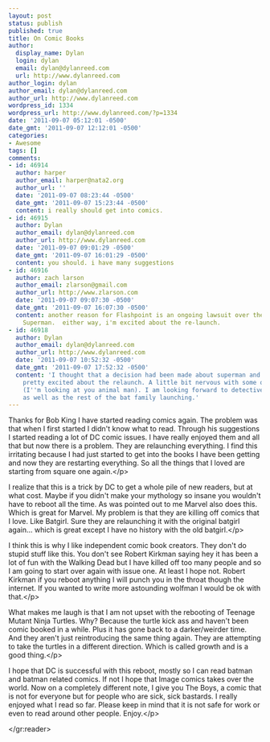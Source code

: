 ```yaml
---
layout: post
status: publish
published: true
title: On Comic Books
author:
  display_name: Dylan
  login: dylan
  email: dylan@dylanreed.com
  url: http://www.dylanreed.com
author_login: dylan
author_email: dylan@dylanreed.com
author_url: http://www.dylanreed.com
wordpress_id: 1334
wordpress_url: http://www.dylanreed.com/?p=1334
date: '2011-09-07 05:12:01 -0500'
date_gmt: '2011-09-07 12:12:01 -0500'
categories:
- Awesome
tags: []
comments:
- id: 46914
  author: harper
  author_email: harper@nata2.org
  author_url: ''
  date: '2011-09-07 08:23:44 -0500'
  date_gmt: '2011-09-07 15:23:44 -0500'
  content: i really should get into comics.
- id: 46915
  author: Dylan
  author_email: dylan@dylanreed.com
  author_url: http://www.dylanreed.com
  date: '2011-09-07 09:01:29 -0500'
  date_gmt: '2011-09-07 16:01:29 -0500'
  content: you should. i have many suggestions
- id: 46916
  author: zach larson
  author_email: zlarson@gmail.com
  author_url: http://www.zlarson.com
  date: '2011-09-07 09:07:30 -0500'
  date_gmt: '2011-09-07 16:07:30 -0500'
  content: another reason for Flashpoint is an ongoing lawsuit over the rights to
    Superman.  either way, i'm excited about the re-launch.
- id: 46918
  author: Dylan
  author_email: dylan@dylanreed.com
  author_url: http://www.dylanreed.com
  date: '2011-09-07 10:52:32 -0500'
  date_gmt: '2011-09-07 17:52:32 -0500'
  content: 'I thought that a decision had been made about superman and DC won. I am
    pretty excited about the relaunch. A little bit nervous with some of the titles
    (I''m looking at you animal man). I am looking forward to detective comics #1
    as well as the rest of the bat family launching.'
---
```

<p>Thanks for Bob King I have started reading comics again. The problem was that when I first started I didn't know what to read. Through his suggestions I started reading a lot of DC comic issues. I have really enjoyed them and all that but now there is a problem. They are relaunching everything. I find this irritating because I had just started to get into the books I have been getting and now they are restarting everything. So all the things that I loved are starting from square one again.<&#47;p></p>
<p>I realize that this is a trick by DC to get a whole pile of new readers, but at what cost. Maybe if you didn't make your mythology so insane you wouldn't have to reboot all the time. As was pointed out to me Marvel also does this. Which is great for Marvel. My problem is that they are killing off comics that I love. Like Batgirl. Sure they are relaunching it with the original batgirl again... which is great except I have no history with the old batgirl.<&#47;p></p>
<p>I think this is why I like independent comic book creators. They don't do stupid stuff like this. You don't see Robert Kirkman saying hey it has been a lot of fun with the Walking Dead but I have killed off too many people and so I am going to start over again with issue one. At least I hope not. Robert Kirkman if you reboot anything I will punch you in the throat though the internet. If you wanted to write more astounding wolfman I would be ok with that.<&#47;p></p>
<p>What makes me laugh is that I am not upset with the rebooting of Teenage Mutant Ninja Turtles. Why? Because the turtle kick ass and haven't been comic booked in a while. Plus it has gone back to a darker&#47;weirder time. And they aren't just reintroducing the same thing again. They are attempting to take the turtles in a different direction. Which is called growth and is a good thing.<&#47;p></p>
<p>I hope that DC is successful with this reboot, mostly so I can read batman and batman related comics. If not I hope that Image comics takes over the world. Now on a completely different note, I give you The Boys, a comic that is not for everyone but for people who are sick, sick bastards. I really enjoyed what I read so far. Please keep in mind that it is not safe for work or even to read around other people. Enjoy.<&#47;p></p>
<p><gr:reader href="http:&#47;&#47;graphicly.com&#47;dynamite&#47;boys&#47;1"><&#47;gr:reader><br />
<script type="text&#47;javascript" src="http:&#47;&#47;graphicly.com&#47;graphicly.js"><&#47;script></p>
